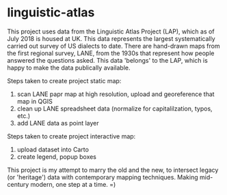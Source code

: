 # linguistic-atlas
This project uses data from the Linguistic Atlas Project (LAP), which as of July 2018 is housed at UK. This data represents the largest systematically carried out survey of US dialects to date. There are hand-drawn maps from the first regional survey, LANE, from the 1930s that represent how people answered the questions asked. This data 'belongs' to the LAP, which is happy to make the data publically available.

Steps taken to create project static map:
  1) scan LANE papr map at high resolution, upload and georeference that map in QGIS
  2) clean up LANE spreadsheet data (normalize for capitalilzation, typos, etc.)
  3) add LANE data as point layer

Steps taken to create project interactive map:
  1) upload dataset into Carto
  2) create legend, popup boxes
  
This project is my attempt to marry the old and the new, to intersect legacy (or 'heritage') data with contemporary mapping techniques. Making mid-century modern, one step at a time. =)
